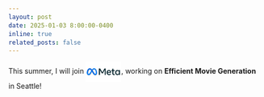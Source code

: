 ```yaml
---
layout: post
date: 2025-01-03 8:00:00-0400
inline: true
related_posts: false
---
```


This summer, I will join <img src="/assets/img/Meta-Logo.png" alt="Meta Logo" style="width:70px; vertical-align: middle;">, working on **Efficient Movie Generation** in Seattle!


